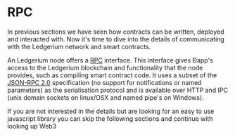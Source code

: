 RPC
===

In previous sections we have seen how contracts can be written, deployed
and interacted with. Now it's time to dive into the details of
communicating with the Ledgerium network and smart contracts.

An Ledgerium node offers a
[RPC](https://wikipedia.org/wiki/Remote_procedure_call) interface. This
interface gives Ðapp's access to the Ledgerium blockchain and
functionality that the node provides, such as compiling smart contract
code. It uses a subset of the [JSON-RPC
2.0](http://www.jsonrpc.org/specification) specification (no support for
notifications or named parameters) as the serialisation protocol and is
available over HTTP and IPC (unix domain sockets on linux/OSX and named
pipe's on Windows).

If you are not interested in the details but are looking for an easy to
use javascript library you can skip the following sections and continue
with looking up Web3
